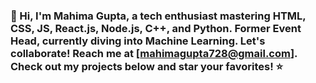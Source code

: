 ### 👋 Hi, I'm Mahima Gupta, a tech enthusiast mastering HTML, CSS, JS, React.js, Node.js, C++, and Python. Former Event Head, currently diving into Machine Learning. Let's collaborate! Reach me at [mahimagupta728@gmail.com]. Check out my projects below and star your favorites! ⭐

<!--
**mahima23anu/mahima23anu** is a ✨ _special_ ✨ repository because its `README.md` (this file) appears on your GitHub profile.

Here are some ideas to get you started:

- 🔭 I’m currently working on ...
- 🌱 I’m currently learning ...
- 👯 I’m looking to collaborate on ...
- 🤔 I’m looking for help with ...
- 💬 Ask me about ...
- 📫 How to reach me: ...
- 😄 Pronouns: ...
- ⚡ Fun fact: ...
-->
